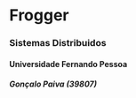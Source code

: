

# Frogger
### Sistemas Distribuidos
#### Universidade Fernando Pessoa
##### Gonçalo Paiva (39807)



